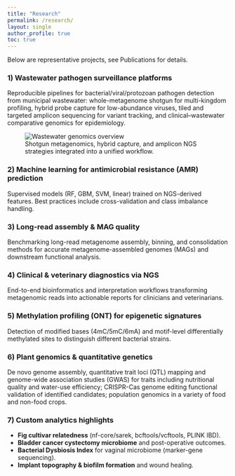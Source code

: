 ```yaml
---
title: "Research"
permalink: /research/
layout: single
author_profile: true
toc: true
---
```


Below are representative projects, see Publications for details.

### 1) Wastewater pathogen surveillance platforms
Reproducible pipelines for bacterial/viral/protozoan pathogen detection from municipal wastewater: whole-metagenome shotgun for multi-kingdom profiling, hybrid probe capture for low-abundance viruses, tiled and targeted amplicon sequencing for variant tracking, and clinical–wastewater comparative genomics for epidemiology.
<figure class="figure">
  <img src="/assets/img/research/wastewater.png" alt="Wastewater genomics overview">
  <figcaption>Shotgun metagenomics, hybrid capture, and amplicon NGS strategies integrated into a unified workflow.</figcaption>
</figure>

### 2) Machine learning for antimicrobial resistance (AMR) prediction
Supervised models (RF, GBM, SVM, linear) trained on NGS-derived features. Best practices include cross-validation and class imbalance handling.

### 3) Long-read assembly & MAG quality
Benchmarking long-read metagenome assembly, binning, and consolidation methods for accurate metagenome-assembled genomes (MAGs) and downstream functional analysis.

### 4) Clinical & veterinary diagnostics via NGS
End-to-end bioinformatics and interpretation workflows transforming metagenomic reads into actionable reports for clinicians and veterinarians.

### 5) Methylation profiling (ONT) for epigenetic signatures
Detection of modified bases (4mC/5mC/6mA) and motif-level differentially methylated sites to distinguish different bacterial strains.

### 6) Plant genomics & quantitative genetics
De novo genome assembly, quantitative trait loci (QTL) mapping and genome-wide association studies (GWAS) for traits including nutritional quality and water-use efficiency; CRISPR-Cas genome editing functional validation of identified candidates; population genomics in a variety of food and non-food crops.

### 7) Custom analytics highlights
- **Fig cultivar relatedness** (nf-core/sarek, bcftools/vcftools, PLINK IBD).  
- **Bladder cancer cystectomy microbiome** and post-operative outcomes.  
- **Bacterial Dysbiosis Index** for vaginal microbiome (marker-gene sequencing).  
- **Implant topography & biofilm formation** and wound healing.
